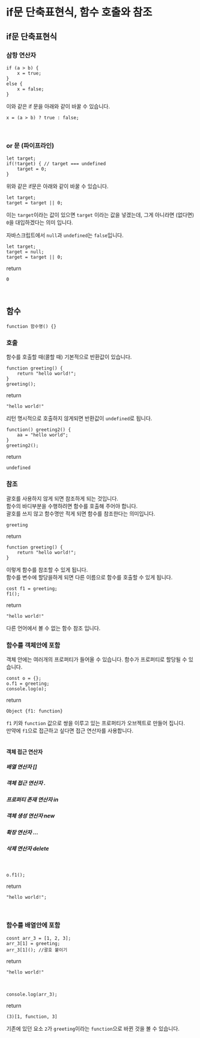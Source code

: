# if문 단축표현식, 함수 호출와 참조

## if문 단축표현식

### 삼항 연산자
```
if (a > b) {
    x = true;
}
else {
    x = false;
}
```
이와 같은 if 문을 아래와 같이 바꿀 수 있습니다.

```
x = (a > b) ? true : false;
```

<br/>

### or 문 (파이프라인)

```
let target;
if(!target) { // target === undefined
    target = 0;
}
```
위와 같은 if문은 아래와 같이 바꿀 수 있습니다.

```
let target;
target = target || 0;
```

이는 `target`이라는 값이 있으면 `target` 이라는 값을 넣겠는데, 그게 아니라면 (없다면) `0`을 대입하겠다는 의미 입니다.
<br/>

자바스크립트에서 `null`과 `undefined`는 `false`입니다.

```
let target;
target = null;
target = target || 0;
```
return
```
0
```

<br/>

## 함수

```
function 함수명() {}
```

### 호출

함수를 호출할 때(콜할 때) 기본적으로 반환값이 있습니다.

```
function greeting() {
    return "hello world!";
}
greeting();
```
return
```
"hello world!"
```

리턴 명시적으로 호출하지 않게되면 반환값이 `undefined`로 됩니다.

```
function() greeting2() {
    aa = "hello world";
}
greeting2();
```

return
```
undefined
```

### 참조
괄호를 사용하지 않게 되면 참조하게 되는 것입니다.   
함수의 바디부분을 수행하려면 함수를 호출해 주어야 합니다.   
괄호를 쓰지 않고 함수명만 적게 되면 함수를 참조한다는 의미입니다.   

```
greeting
```
return
```
function greeting() {
    return "hello world!";
}
```
이렇게 함수를 참조할 수 있게 됩니다.   
함수를 변수에 할당을하게 되면 다른 이름으로 함수를 호출할 수 있게 됩니다.   
```
cost f1 = greeting;
f1();
```
return
```
"hello world!"
```
다른 언어에서 볼 수 없는 함수 참조 입니다.   

### 함수를 객체안에 포함
객체 안에는 여러개의 프로퍼티가 들어올 수 있습니다. 함수가 프로퍼티로 할당될 수 있습니다.

```
const o = {};
o.f1 = greeting;
console.log(o);
```
return
```
Object {f1: function}
```
`f1` 키와 `function` 값으로 쌍을 이루고 있는 프로퍼티가 오브젝트로 만들어 집니다.   
만약에 `f1`으로 접근하고 싶다면 접근 연산자를 사용합니다.   
<br/>

#### 객체 접근 연산자
##### 배열 연산자 []
##### 객체 접근 연산자 .
##### 프로퍼티 존재 연산자 in
##### 객체 생성 연산자 new
##### 확장 연산자 ...
##### 삭제 연산자 delete

<br/>

```
o.f1();
```
return
```
"hello world!";
```

<br/>

### 함수를 배열안에 포함

```
cosnt arr_3 = [1, 2, 3];
arr_3[1] = greeting;
arr_3[1](); //괄호 붙이기
```
return

```
"hello world!"
```

<br/>

```
console.log(arr_3);
```
return
```
(3)[1, function, 3]
```
기존에 있던 요소 `2`가 `greeting`이라는 `function`으로 바뀐 것을 볼 수 있습니다.

